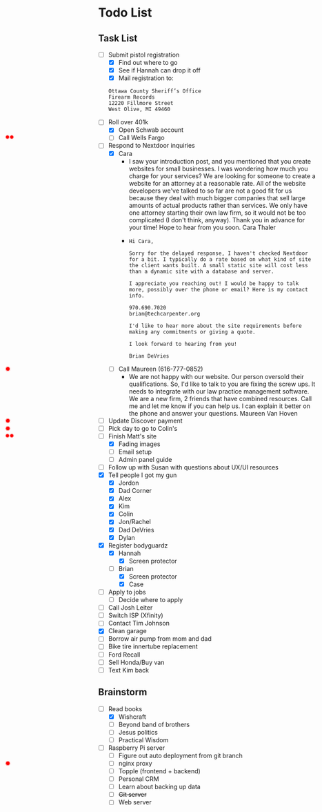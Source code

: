 # Todo List

## Task List

- [ ] Submit pistol registration
  - [x] Find out where to go
  - [x] See if Hannah can drop it off
  - [x] <star two/>Mail registration to:
  ```text
  Ottawa County Sheriff’s Office
  Firearm Records
  12220 Fillmore Street
  West Olive, MI 49460
  ```
- [ ] Roll over 401k
  - [x] Open Schwab account
  - [ ] <star two/>Call Wells Fargo
- [ ] Respond to Nextdoor inquiries
  - [x] Cara
    - I saw your introduction post, and you mentioned that you create websites for small businesses. I was wondering how much you charge for your services? We are looking for someone to create a website for an attorney at a reasonable rate. All of the website developers we've talked to so far are not a good fit for us because they deal with much bigger companies that sell large amounts of actual products rather than services. We only have one attorney starting their own law firm, so it would not be too complicated (I don't think, anyway). Thank you in advance for your time! Hope to hear from you soon. Cara Thaler
    - ```
      Hi Cara,

      Sorry for the delayed response, I haven't checked Nextdoor for a bit. I typically do a rate based on what kind of site the client wants built. A small static site will cost less than a dynamic site with a database and server.

      I appreciate you reaching out! I would be happy to talk more, possibly over the phone or email? Here is my contact info.

      970.690.7020
      brian@techcarpenter.org

      I'd like to hear more about the site requirements before making any commitments or giving a quote.

      I look forward to hearing from you!

      Brian DeVries
      ```
  - [ ] <star/>Call Maureen (616-777-0852)
    - We are not happy with our website. Our person oversold their qualifications.   So, I'd like to talk to you are fixing the screw ups. It needs to integrate with our law practice management software. We are a new firm, 2 friends that have combined resources. Call me and let me know if you can help us. I can explain it better on the phone and answer your questions. Maureen Van Hoven
- [ ] <star/>Update Discover payment
- [ ] <star/>Pick day to go to Colin's
- [ ] <star two/>Finish Matt's site
  - [x] Fading images
  - [ ] Email setup
  - [ ] Admin panel guide
- [ ] Follow up with Susan with questions about UX/UI resources
- [x] Tell people I got my gun
  - [x] Jordon
  - [x] Dad Corner
  - [x] Alex
  - [x] Kim
  - [x] Colin
  - [x] Jon/Rachel
  - [x] Dad DeVries
  - [x] Dylan
- [x] Register bodyguardz
  - [x] Hannah
    - [x] Screen protector
  - [ ] Brian
    - [x] Screen protector
    - [x] Case
- [ ] Apply to jobs
  - [ ] Decide where to apply
- [ ] Call Josh Leiter
- [ ] Switch ISP (Xfinity)
- [ ] Contact Tim Johnson
- [x] Clean garage
- [ ] Borrow air pump from mom and dad
- [ ] Bike tire innertube replacement
- [ ] Ford Recall
- [ ] Sell Honda/Buy van
- [ ] Text Kim back

## Brainstorm

- [ ] Read books
  - [x] Wishcraft
  - [ ] Beyond band of brothers
  - [ ] Jesus politics
  - [ ] Practical Wisdom
- [ ] Raspberry Pi server
  - [ ] Figure out auto deployment from git branch
  - [ ] <star/>nginx proxy
  - [ ] Topple (frontend + backend)
  - [ ] Personal CRM
  - [ ] Learn about backing up data
  - [ ] ~~Git server~~
  - [ ] Web server

<style>
input[type=checkbox]:not([checked]) + star::before {
  position: absolute;
  left: 0.75rem;
  content: "✹";
  color: red;
  font-weight: bolder;
}
input[type=checkbox]:not([checked]) + star[two]::before {
  content: "✹✹";
  font-size: 0.75rem;
}
</style>